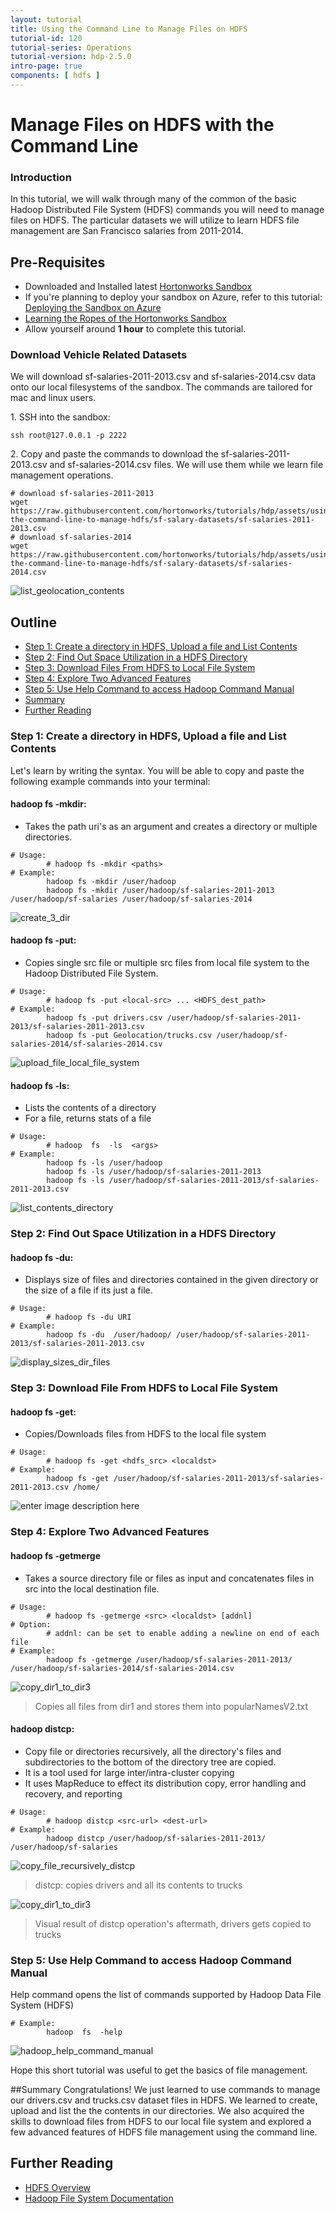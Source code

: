 ```yaml
---
layout: tutorial
title: Using the Command Line to Manage Files on HDFS
tutorial-id: 120
tutorial-series: Operations
tutorial-version: hdp-2.5.0
intro-page: true
components: [ hdfs ]
---
```


# Manage Files on HDFS with the Command Line

### Introduction

In this tutorial, we will walk through many of the common of the basic Hadoop Distributed File System (HDFS) commands you will need to manage files on HDFS. The particular datasets we will utilize to learn HDFS file management are San Francisco salaries from 2011-2014.

## Pre-Requisites
*  Downloaded and Installed latest [Hortonworks Sandbox](http://hortonworks.com/products/hortonworks-sandbox/#install)
*  If you're planning to deploy your sandbox on Azure, refer to this tutorial: [Deploying the Sandbox on Azure](http://hortonworks.com/hadoop-tutorial/deploying-hortonworks-sandbox-on-microsoft-azure/)
*  [Learning the Ropes of the Hortonworks Sandbox](http://hortonworks.com/hadoop-tutorial/learning-the-ropes-of-the-hortonworks-sandbox/)
*  Allow yourself around **1 hour** to complete this tutorial.

### Download Vehicle Related Datasets

We will download sf-salaries-2011-2013.csv and sf-salaries-2014.csv data onto our local filesystems of the sandbox. The commands are tailored for mac and linux users.

1\. SSH into the sandbox:

~~~
ssh root@127.0.0.1 -p 2222
~~~

2\. Copy and paste the commands to download the sf-salaries-2011-2013.csv and sf-salaries-2014.csv files. We will use them while we learn file management operations.

~~~
# download sf-salaries-2011-2013
wget https://raw.githubusercontent.com/hortonworks/tutorials/hdp/assets/using-the-command-line-to-manage-hdfs/sf-salary-datasets/sf-salaries-2011-2013.csv
# download sf-salaries-2014
wget https://raw.githubusercontent.com/hortonworks/tutorials/hdp/assets/using-the-command-line-to-manage-hdfs/sf-salary-datasets/sf-salaries-2014.csv
~~~

![list_geolocation_contents](/assets/using-the-command-line-to-manage-hdfs/list_geolocation_contents.png)



## Outline
- [Step 1: Create a directory in HDFS, Upload a file and List Contents](#create-a-directory-in-hdfs-upload-a-file-and-list-contents)
- [Step 2: Find Out Space Utilization in a HDFS Directory](#find-out-space-utilization-in-a-hdfs-directory)
- [Step 3: Download Files From HDFS to Local File System](#download-files-hdfs-to-local-file-system)
- [Step 4: Explore Two Advanced Features](#explore-two-advanced-features)
- [Step 5: Use Help Command to access Hadoop Command Manual](#use-help-command-access-hadoop-command-manual)
- [Summary](#summary)
- [Further Reading](#further-reading)

### Step 1: Create a directory in HDFS, Upload a file and List Contents <a id="create-a-directory-in-hdfs-upload-a-file-and-list-contents"></a>

Let's learn by writing the syntax. You will be able to copy and paste the following example commands into your terminal:

#### hadoop fs -mkdir:

*   Takes the path uri's as an argument and creates a directory or multiple directories.

~~~
# Usage:
        # hadoop fs -mkdir <paths>
# Example:
        hadoop fs -mkdir /user/hadoop
        hadoop fs -mkdir /user/hadoop/sf-salaries-2011-2013 /user/hadoop/sf-salaries /user/hadoop/sf-salaries-2014
~~~

![create_3_dir](/assets/using-the-command-line-to-manage-hdfs/step1_createDir_hdfs_commandLineManageFiles_hdfs.png)


#### hadoop fs -put:

*   Copies single src file or multiple src files from local file system to the Hadoop Distributed File System.

~~~
# Usage:
        # hadoop fs -put <local-src> ... <HDFS_dest_path>
# Example:
        hadoop fs -put drivers.csv /user/hadoop/sf-salaries-2011-2013/sf-salaries-2011-2013.csv
        hadoop fs -put Geolocation/trucks.csv /user/hadoop/sf-salaries-2014/sf-salaries-2014.csv
~~~

![upload_file_local_file_system](/assets/using-the-command-line-to-manage-hdfs/step1_createDir_hdfs_commandLineManageFiles_hdfs.png)


#### hadoop fs -ls:

*   Lists the contents of a directory
*   For a file, returns stats of a file

~~~
# Usage:  
        # hadoop  fs  -ls  <args>  
# Example:
        hadoop fs -ls /user/hadoop
        hadoop fs -ls /user/hadoop/sf-salaries-2011-2013
        hadoop fs -ls /user/hadoop/sf-salaries-2011-2013/sf-salaries-2011-2013.csv
~~~

![list_contents_directory](/assets/using-the-command-line-to-manage-hdfs/step1_listContentDir_commandLineManageFiles_hdfs.png)


### Step 2: Find Out Space Utilization in a HDFS Directory <a id="find-out-space-utilization-in-a-hdfs-directory"></a>

#### hadoop fs -du:

*   Displays size of files and directories contained in the given directory or the size of a file if its just a file.

~~~
# Usage:  
        # hadoop fs -du URI
# Example:
        hadoop fs -du  /user/hadoop/ /user/hadoop/sf-salaries-2011-2013/sf-salaries-2011-2013.csv
~~~

![display_sizes_dir_files](/assets/using-the-command-line-to-manage-hdfs/step2_displayFileSize_commandLineManageFiles_hdfs.png)


### Step 3: Download File From HDFS to Local File System <a id="download-files-hdfs-to-local-file-system"></a>

#### hadoop fs -get:

*   Copies/Downloads files from HDFS to the local file system

~~~
# Usage:
        # hadoop fs -get <hdfs_src> <localdst>
# Example:
        hadoop fs -get /user/hadoop/sf-salaries-2011-2013/sf-salaries-2011-2013.csv /home/
~~~

![enter image description here](/assets/using-the-command-line-to-manage-hdfs/step3_download_hdfs_file_to_localsystem_commandLineManageFiles_hdfs.png)


### Step 4: Explore Two Advanced Features <a id="explore-two-advanced-features"></a>

#### hadoop fs -getmerge

*   Takes a source directory file or files as input and concatenates files in src into the local destination file.

~~~
# Usage:
        # hadoop fs -getmerge <src> <localdst> [addnl]
# Option:
        # addnl: can be set to enable adding a newline on end of each file
# Example:
        hadoop fs -getmerge /user/hadoop/sf-salaries-2011-2013/  /user/hadoop/sf-salaries-2014/sf-salaries-2014.csv
~~~

![copy_dir1_to_dir3](/assets/using-the-command-line-to-manage-hdfs/step4_getmerge_to_localDestn_commandLineManageFiles_hdfs.png)

> Copies all files from dir1 and stores them into popularNamesV2.txt


#### hadoop distcp:

*   Copy file or directories recursively, all the directory's files and subdirectories to the bottom of the directory tree are copied.
*   It is a tool used for large inter/intra-cluster copying
*   It uses MapReduce to effect its distribution copy, error handling and recovery, and reporting

~~~
# Usage:
        # hadoop distcp <src-url> <dest-url>
# Example:
        hadoop distcp /user/hadoop/sf-salaries-2011-2013/ /user/hadoop/sf-salaries
~~~

![copy_file_recursively_distcp](/assets/using-the-command-line-to-manage-hdfs/step4_copy_file_recursively_commandLineManageFiles_hdfs.png)

> distcp: copies drivers and all its contents to trucks


![copy_dir1_to_dir3](/assets/using-the-command-line-to-manage-hdfs/step4_visual_copy_recursively_distcp_commandLineManageFiles_hdfs.png)

> Visual result of distcp operation's aftermath, drivers gets copied to trucks


### Step 5: Use Help Command to access Hadoop Command Manual <a id="use-help-command-access-hadoop-command-manual"></a>

Help command opens the list of commands supported by Hadoop Data File System (HDFS)

~~~
# Example:  
        hadoop  fs  -help
~~~


![hadoop_help_command_manual](/assets/using-the-command-line-to-manage-hdfs/step5_help_commandLineManageFiles_hdfs.png)

Hope this short tutorial was useful to get the basics of file management.

##Summary <a id="summary">
Congratulations! We just learned to use commands to manage our drivers.csv and trucks.csv dataset files in HDFS. We learned to create, upload and list the the contents in our directories. We also acquired the skills to download files from HDFS to our local file system and explored a few advanced features of HDFS file management using the command line.

## Further Reading <a id="further-reading"></a>
- [HDFS Overview](http://hortonworks.com/hadoop/hdfs/)
- [Hadoop File System Documentation](https://hadoop.apache.org/docs/current/hadoop-project-dist/hadoop-common/FileSystemShell.html)
